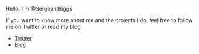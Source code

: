 Hello, I'm @SergeantBiggs

If you want to know more about me and the projects I do, feel free to follow me on
Twitter or read my blog

- [Twitter](https://twitter.com/SergeantBiggs)
- [Blog](https://www.sergeantbiggs.net)
